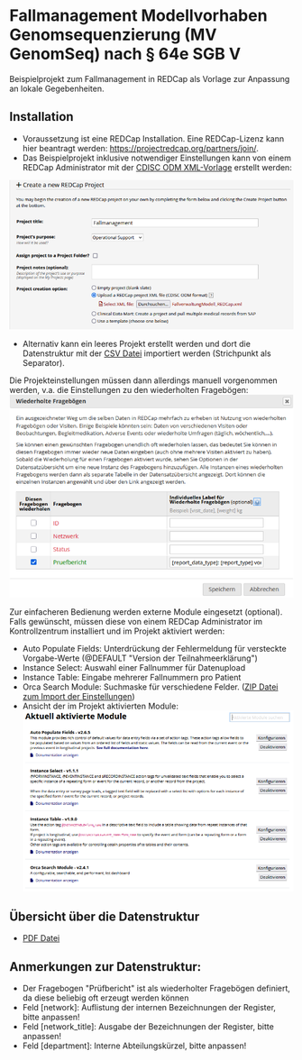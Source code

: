 # Fallmanagement Modellvorhaben Genomsequenzierung (MV GenomSeq) nach § 64e SGB V

Beispielprojekt zum Fallmanagement in REDCap als Vorlage zur Anpassung an lokale Gegebenheiten. 

## Installation
- Voraussetzung ist eine REDCap Installation. Eine REDCap-Lizenz kann hier beantragt werden: https://projectredcap.org/partners/join/.
- Das Beispielprojekt inklusive notwendiger Einstellungen kann von einem REDCap Administrator mit der [CDISC ODM XML-Vorlage](FallverwaltungModell_REDCap.xml) erstellt werden:

![Create Project](mvh_case_project.png)
- Alternativ kann ein leeres Projekt erstellt werden und dort die Datenstruktur mit der [CSV Datei](FallverwaltungModellvorhaben_DataDictionary.csv) importiert werden (Strichpunkt als Separator).

Die Projekteinstellungen müssen dann allerdings manuell vorgenommen werden, v.a. die Einstellungen zu den wiederholten Fragebögen:
![Module](mvh_case_repeated.png)

Zur einfacheren Bedienung werden externe Module eingesetzt (optional). Falls gewünscht, müssen diese von einem REDCap Administrator im Kontrollzentrum installiert und im Projekt aktiviert werden:
- Auto Populate Fields: Unterdrückung der Fehlermeldung für versteckte Vorgabe-Werte (@DEFAULT "Version der Teilnahmeerklärung")
- Instance Select: Auswahl einer Fallnummer für Datenupload
- Instance Table: Eingabe mehrerer Fallnummern pro Patient
- Orca Search Module: Suchmaske für verschiedene Felder. ([ZIP Datei zum Import der Einstellungen](FallverwaltungModellvorhaben_ModuleSettingsExport.zip))
- Ansicht der im Projekt aktivierten Module: 
![Module](Screenshot_MVH_Module.png)

## Übersicht über die Datenstruktur
- [PDF Datei](Fallverwaltung_Modellvorhaben_Genomsequenzierung_REDCap.pdf)
  
## Anmerkungen zur Datenstruktur:
- Der Fragebogen "Prüfbericht" ist als wiederholter Fragebögen definiert, da diese beliebig oft erzeugt werden können
- Feld [network]: Auflistung der internen Bezeichnungen der Register, bitte anpassen!
- Feld [network_title]: Ausgabe der Bezeichnungen der Register, bitte anpassen!
- Feld [department]: Interne Abteilungskürzel, bitte anpassen!  

